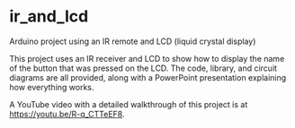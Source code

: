 # ir_and_lcd
Arduino project using an IR remote and LCD (liquid crystal display)

This project uses an IR receiver and LCD to show how to display the name of the button that was pressed on the LCD.  The code, library, and circuit diagrams are all provided, along with a PowerPoint presentation explaining how everything works.

A YouTube video with a detailed walkthrough of this project is at https://youtu.be/R-q_CTTeEF8.
